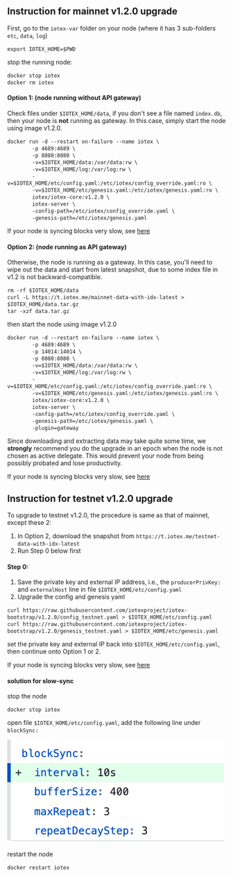 
## Instruction for mainnet v1.2.0 upgrade
First, go to the `iotex-var` folder on your node (where it has 3 sub-folders
`etc`, `data`, `log`)
```
export IOTEX_HOME=$PWD
```
stop the running node:
```
docker stop iotex
docker rm iotex
``` 

#### Option 1: (node running without API gateway)
Check files under `$IOTEX_HOME/data`, if you don't see a file named `index.db`,
then your node is **not** running as gateway. In this case, simply start the
node using image v1.2.0.
```
docker run -d --restart on-failure --name iotex \
        -p 4689:4689 \
        -p 8080:8080 \
        -v=$IOTEX_HOME/data:/var/data:rw \
        -v=$IOTEX_HOME/log:/var/log:rw \
        -v=$IOTEX_HOME/etc/config.yaml:/etc/iotex/config_override.yaml:ro \
        -v=$IOTEX_HOME/etc/genesis.yaml:/etc/iotex/genesis.yaml:ro \
        iotex/iotex-core:v1.2.0 \
        iotex-server \
        -config-path=/etc/iotex/config_override.yaml \
        -genesis-path=/etc/iotex/genesis.yaml
```

If your node is syncing blocks very slow, see [here](#slow-sync)

#### Option 2: (node running as API gateway)
Otherwise, the node is running as a gateway. In this case, you'll need to wipe
out the data and start from latest snapshot, due to some index file in v1.2 is
not backward-compatible.
```
rm -rf $IOTEX_HOME/data
curl -L https://t.iotex.me/mainnet-data-with-idx-latest > $IOTEX_HOME/data.tar.gz
tar -xzf data.tar.gz
```
then start the node using image v1.2.0
```
docker run -d --restart on-failure --name iotex \
        -p 4689:4689 \
        -p 14014:14014 \
        -p 8080:8080 \
        -v=$IOTEX_HOME/data:/var/data:rw \
        -v=$IOTEX_HOME/log:/var/log:rw \
        -v=$IOTEX_HOME/etc/config.yaml:/etc/iotex/config_override.yaml:ro \
        -v=$IOTEX_HOME/etc/genesis.yaml:/etc/iotex/genesis.yaml:ro \
        iotex/iotex-core:v1.2.0 \
        iotex-server \
        -config-path=/etc/iotex/config_override.yaml \
        -genesis-path=/etc/iotex/genesis.yaml \
        -plugin=gateway
```
Since downloading and extracting data may take quite some time, we **strongly**
recommend you do the upgrade in an epoch when the node is not chosen as active
delegate. This would prevent your node from being possibly probated and lose
productivity.

If your node is syncing blocks very slow, see [here](#slow-sync)

## Instruction for testnet v1.2.0 upgrade
To upgrade to testnet v1.2.0, the procedure is same as that of mainnet, except
these 2:

1. In Option 2, download the snapshot from `https://t.iotex.me/testnet-data-with-idx-latest`
2. Run Step 0 below first

#### Step 0:
1. Save the private key and external IP address, i.e., the `producerPrivKey:`
and `externalHost` line in file `$IOTEX_HOME/etc/config.yaml`
2. Upgrade the config and genesis yaml
```
curl https://raw.githubusercontent.com/iotexproject/iotex-bootstrap/v1.2.0/config_testnet.yaml > $IOTEX_HOME/etc/config.yaml
curl https://raw.githubusercontent.com/iotexproject/iotex-bootstrap/v1.2.0/genesis_testnet.yaml > $IOTEX_HOME/etc/genesis.yaml

```
set the private key and external IP back into `$IOTEX_HOME/etc/config.yaml`, then
continue onto Option 1 or 2.

If your node is syncing blocks very slow, see [here](#slow-sync)

#### <a name="slow-sync"/>solution for slow-sync
stop the node
```
docker stop iotex
```
open file `$IOTEX_HOME/etc/config.yaml`, add the following line under
`blockSync:`

![image](/changelog/sync-interval.png)

restart the node
```
docker restart iotex
```
